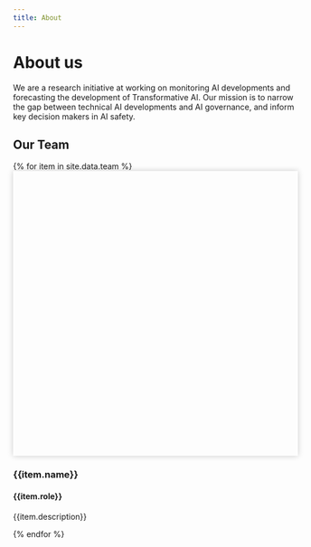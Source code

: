 ```yaml
---
title: About
---
```


<head>
  <style>
    .team-grid {
      grid-column-gap: 20px;
      grid-template-columns: repeat(3, 1fr);
    }

    @media (max-width: 800px) {
      .team-grid { grid-template-columns: repeat(2, 1fr); }
    }

    @media (max-width: 500px) {
      .team-grid { grid-template-columns: repeat(1, 1fr); }
    }

		.mug {
      padding-top: 100%;
      margin-bottom: 10px;
      box-shadow: 0 0 10px 0 rgb(0 0 0 / 20%);
      background-size: cover;
      background-position: center;
    }

    .member-name {
      margin-bottom: 2px;
    }
  </style>
</head>

# About us
We are a research initiative at working on monitoring AI developments and forecasting the development of Transformative AI. Our mission is to narrow the gap between technical AI developments and AI governance, and inform key decision makers in AI safety.

## Our Team

<div class="collection-grid team-grid">
  {% for item in site.data.team %}
  <div class="member">
    <div class="mug" style="background-image: url('{{item.image | prepend: '/assets/images/team/' | relative_url }}')"></div>
    <h3 class="member-name">{{item.name}}</h3>
    <h4 class="member-role">{{item.role}}</h4>
    <p class="member-description">{{item.description}}</p>
  </div>
  {% endfor %}
</div>

